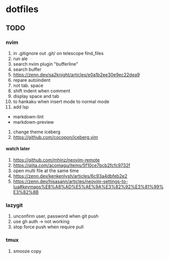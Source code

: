 # dotfiles
## TODO
### nvim
1. in .gitignore out .git/ on telescope find_files
1. run ale
1. search nvim plugin "bufferline"
1. search buffer
  1. https://zenn.dev/sa2knight/articles/e0a1b2ee30e9ec22dea9
1. repare autoindent
  1. not tab. space
  1. shift indent when comment
1. display space and tab
1. to hankaku when insert mode to normal mode 
1. add lsp
  - markdown-lint
  - markdown-preview
1. change theme iceberg
  1. https://github.com/cocopon/iceberg.vim

#### watch later
1. https://github.com/mhinz/neovim-remote
1. https://qiita.com/acomagu/items/5f10ce7bcb2fcfc9732f
  1. open multi file at the same time 
1. https://zenn.dev/kenkenlysh/articles/6c93a4dbfeb2e2
1. https://zenn.dev/hisasann/articles/neovim-settings-to-lua#keymaps%E8%A8%AD%E5%AE%9A%E3%82%92%E3%81%99%E3%82%8B

### lazygit
1. unconfirm user, password when git push 
  1. use gh auth -> not working
1. stop force push when require pull 

### tmux
1. smooze copy
